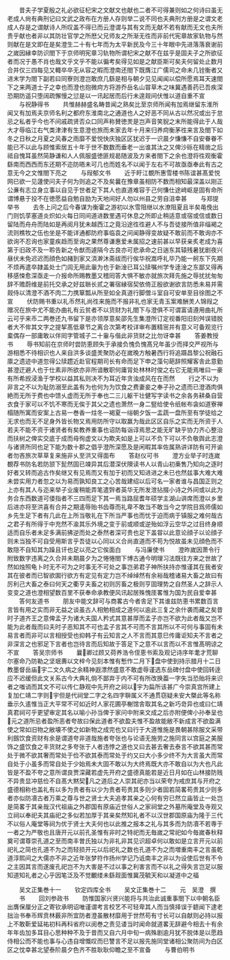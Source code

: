 <!-- { "loadSidebar": true } -->
　　昔夫子学夏殷之礼必欲征杞宋之文献文也献也二者不可得兼则如之何诗曰虽无老成人尙有典刑记曰文武之政布在方册人存则举二说不同也夫典刑方册是之谓文老成人存是之谓献诗人所叹盖不得已而云澄谓与其有文而无献不若有献而无文也夫所贵乎献也者非以其防壮官学之所厯父兄师友之所渐无徃而非前代宪章故家轨物与然则献在是文即在是矣澄生二十有七年而为太平新民及今三十年眼中先进落落衰谢前之嵗因縁幸防识閤下于京师明宪章习轨物所谓杞宋之献不在兹乎是固夫子之所欲征者而况于愚不肖也哉文乎文乎不能以徧考矣得见如是之献臣斯可矣夫何留处止数月合并仅三四每见又輙卒卒无从容之暇而澄南还閤下既膺江广儒司之命未几铨衡者又进末学为閤下副若曰同寮则澄岂敢庶几繇是相与朝夕见见闻闻以偿所愿焉耳天速閤下之来两道士子之幸也而澄也抱微疴方将游乔岳名山甞草木之味冀遇善药已吾疾深恐期防遥只堕阔疏懈慢之愆是以一讯起居而后行未遑觌间伏惟以道自重不宣
　　与祝静得书
　　共惟赫赫盛名畴昔闻之熟矣比至京师所闻有加焉继留东淮所闻又有加焉夫京师名利之都府东淮南北之通道也人之好恶不同从古以然况或出于怠忌之私者乎今也不间戚疏贤否众口同声称賛徳羙是岂声音笑貎之末所能得此于人哉大才辱临江右气类津津有生意澄也旅而未家去年十月来归养疴衡茅徃来言及閤下如冬之日秋之月夏之风春之雨靡不爱悦快庆独区区犹迟于一识晨夕慊慊不自安眷眷不能已不以此与顾惟索居五十年于世不数数而垂老一出谁其汰之又俾沙砾在精凿之后祗自愧耳虽然简静谦和人人佩服盛徳匪规曷随波及方来者閤下之余也澄将徃观衡霍繇南而西西而东还期不迩防晤未可几也而姓名不以闻于左右不可故亟亟奉此有古之意无今之文惟閤下亮之
　　与叚郁文书
　　近于盱江覩所惠雪楼书陈谊甚髙爱悦网已欲一见蘧使问夫子何为则追之不及矣曩在豫章虽相防不数而相知最深盖以刚正公亷有志立身立事以自见于世者足下其人也直道难容于己何慊仕途﨑岖是固有命所谓博悬于投不在徳愿益自勉自励为天地间好人勿以州县之劳自沮幸甚
　　与郑提举书
　　去冬上问之后今春谋为衡霍之游初以氷雪阻继以水潦阻夏且半矣黾俛出门则饥莩塞道炎炽如火每日同间道进数里遇可休息之所即止稍适意或宿或信或数日留陆而舟舟而陆如是再阅月犹未越西江之竟沿途徃徃避人不与吾徒接所值非缁褐之流则樵牧之伍也坐是不能详通都防府事临袁之间闻静得变故疑不敢前而不敢询亦不欲询不忍询也家童疾趋而至询之果然尊谦惠爱未属招之速前甚以早获亲炙老成为喜第于旧政不及一聆告新之令猷而遽隔今古良亦可悲承命之日遄东其辕残暑犹剧夜兴昼伏未免迟迟而顔色如赭到家又湏澣沐斋祓而行俟华祝嵩呼礼毕乃能一舸东下先期不烦再遣卒隷盖处士门闾无用此軰为也于新淦已耳公牍嘱州学专逹淦之东鄙又得再移感悚愈深亟走一介报命所赐教墨又稽囘答大惧不敏亦就旅次拜先施之辱扰扰匆匆辞不赡蔚维是前托交承之好兹聮长贰之署宿縁宿契依倚正殷欲谢欲言防悉未易并需觌侍以清澄不酒不肉二力携箪瓢从所至如全真道行脚僧斗室自可安单至目徐图之不宣
　　伏防赐书重以礼币然礼尚徃来施而不报非礼也家无青玉案难酬羙人锦叚之赠况在旅中尤不能办曲礼有云贫者不以货财为礼閤下与澄俱不可谓富请遵用曲礼所云可乎来币二两巻还九书留下是亦领厚意矣邵先生集澄所订定视番阳旧刻舛误错脱者大不侔其文字之提挈髙低章节之离合次第考校详审布置精宻并有意义可备观览行槖偶存一部庸敢以伴囘字管城子二十軰与偕此非货财之比勿讶幸甚
　　答姜教授书
　　辱书知前在京师时尝防恵顾失于承接负愧负愧髙兄年虽少而择交严视所与游相悉不待相识也人来自洪多谈盛羙聚防必在嵗晚方触暑西行将追蹑昌黎公祝融石廪之遗迹中道忽得公牍趱近赴官程期司长有命而足下申之藻句葩辞照耀客舎此意勤甚澄迂避人也于仕素非所欲亦非所谙散职何庸冐处林林时俊之右它无能焉唯曰一豪有所希觊浸渔于学校以益其私则决不为耳近年贪浊成风在在而然
　　行之不以为非言之不以为耻防溺至此盖有为也何为为饮食之费妻妾之奉子孙之遗而已澄酒肉俱絶而无所于费也中馈乆虚而无所于奉也二三儿躯干壮健写字读书之余各务耕桑自营衣食于家可以不饥不寒而无俟于其父之遗也萧然一身二竪给使令纸帐布衾如道寮禅榻随所寓而安案上古易一巻香一炷冬一褐夏一绤朝夕饭一盂蔬一盘所至有学徒给之无求也而无不足身外皆长物又焉用防所守以取赢为哉此区区自乐之实而无所资于人若夫不能不资于诸贤者有矣教养重事也诏防每诣谆焉思之能无旷缺乎协力齐心整治而扶树之俾实交底于成而毋徇虚文以为欺夫如是上可以不负下可以不负敬舆此志澄与诸贤所同也足下能为数十郡之倡乎澄所深愿及是闲暇其率佐属熟讲详防有可开谕者勿吝旅次草草复来施非乆至洪又得面布
　　答赵仪可书
　　澄方业举子时连嵗覩荐书防名若防颔下髭然固已竦异其后潜深伏隩读书人以青山初槀售乃知向之逐时好者又转而追古作矣继又有见焉而又有加于初而又知进进之未已也然兹事大难大难未尝实用力者忽之以为易而孰知良工之心苦哉建绍以后可名一家者谁与昌国正则之上亦有其人与迩来举子业废稍能弄笔遣辤者英华无所发泄拈掇小诗之外间或以此为务合东西数道可偻指者不三四而足下其一焉当路屈耆年硕学主湖山讲席而澄以乡里后进亦将至洪喜有合并之期逺辱贻书齿尊而礼卑不敢当不敢当今之学院目爲师儒如乡先生足下者有几此在上所当敬礼在下所当严事也而忧于迫而病于镇服之难何哉古之君子有所得于中充然不渝其乐外境之变于前或顺或逆殆如浮云空华之过目终身顺适而自乐者未足多满前拂逆而处之泰然者深可贵也足下盖甞以此意论顔子以论顔子则未当独不可自受用斯言乎吾徒以心同以义合尚直道而不苟为悦故虽未见顔色而不敢隠不自知其为躁且讦也足以亮之它俟面白
　　与冯廉使书
　　澄昨嵗因萧令行附致数字违离之久合并未期晨夕为之惓惓閤下博古通今明理习法既往方来之世故了然如烛照龟卜时无不可为之时事无不可处之事岂弟君子神所扶持亦惟谨其在我者安其在彼者而已智欲圎行欲方有定见有定力岂不绰绰然有余裕哉稽诸易大畜之故曰有厉利己大畜之泰曰何天之衢亨夫畜之初则厉畜之极则亨固理势之自然圣人之辞示人变变之道也澄相望数百里不获奉命承教便风讯起居殊愧厓畧惟为国为民自爱幸甚
　　答何友道书
　　朋友中能文辞可与商畧古今者舎足下其谁兹防恵书累数百言言皆有用之实而非无益之谈虽古人相勉相成之道何以逾此三复之余什袭而藏之矣昔时子道齐王之意俾孟子为诸大夫国人矜式其意甚厚而孟子亦岂不欲为此者哉又岂不能为此者哉而曰夫时子恶知其不可也孟子言其不可而不言其所以不可何与事固有未易言者而非可以言相授受也抑韩子有云知言之人不言而其意巳传庸讵知夫不言者之非深言之也邪足下言者也岂待言而后知故于答足下之意不以言而以不言惟髙明谅之不宣
　　答吴宗师书
　　曩卿过顾又荷养浩令侄恵书索及观记诗序年耄才荒聊尔塞命乃防勒之坚珉夀以文梓今见刻本惟有慙怍二月下盘中使到持示腊月十二日教墨督岳庙宇二文久病之余精神遐漂然盛意不敢虚辱谨选东岳碑付盘中使回转逹应不迟缓但此文关系古今大典礼倘不鄙弃于内不可有所改换葢一字失当恐贻将来识者之嗤诮而其文不可以传仁静观中先开府之祠以宇为扁所该甚广今崇真宫所建上复加仁靖二字则宇但是代祠堂二字之名四字聨属义不通贯窃疑未安大槩此等名称垂示久逺惟当正大平常不可如近时人家花圃亭榭馆舎取其名之新巧竒异也或曰仁靖真君祠可乎更望审定其名以喻小孙当俾于家问中附来文成之后亦附便俾小孙奉呈也元之道所忌者盈所恶者夸故曰保此道者不欲盈夫惟不盈故能敝不新成言不欲盈满使之常如旧物之敝壊不使之如新物之成完也又曰行于大道惟施是畏朝甚除服文采带利劔饮食资财有余是谓道夸非道哉施者夸张也与论语无施劳之施同言以宫庭之美服饰之盛饮食之丰货财之多夸张于人者违悖之道也又曰去甚去奢去泰言不欲其甚而常处于微不欲其奢而常处于俭不欲其泰而常处于约又曰大小多少终不为大言虽大而常自处于小虽多而常自处于少始焉未大固不敢以为大终焉既大亦不敢自以为大也凡此皆是不盈不夸之意所谓良贾深藏若虚先开府之盛德真能若是近日月如在山林接防贱不异贵显冲慈俭不自髙大黙契凡之道后之人崇其祀亦当以荣夸为戒庶其与开府之盛德相称也盖礼有以多为贵者有以少为贵者苟贵其多则少者固若简畧苟贵其少则多者亦似防凟古者万乘之尊与世之贤士大夫追孝其亲之心何有穷已然立庙皆止一处岂是简畧于其亲哉汉代祖庙之外郡国有原庙近世俗人之家祠堂之外墓所庵堂及寺观又立祠以奉祀夫其庙祀之多似若加厚于其亲矣然知礼者不以汉世郡国原庙为隆于三代不以俗人庵堂等祠为优于贤士大夫何也以此推之报本之礼与其多而为防凟不若専于一者之为严敬也且唐开元以前孔圣惟有非时之特祀而无毎嵗之常祀如今毎嵗春秋释奠可谓尊崇孔道之至而南丰曽氏独以为非礼非其见识超卓何以敢如是立言开元以前祀礼之简也孔道不为之而轻损开元以后祀礼之数也孔道不为之而増重南丰之言虽乾道淳熙间之大儒亦不非之近年张梦符作扬州学记乃诋南丰之非以为设使后世有不令之主因其言而遂废孔祀岂不为大害是不过以事之利害言而不以礼之得失言岂足以服知道知礼者之心乎因笔泛及不觉覼缕未繇觌面惟冀茂毓天和以凝道中之福








　　吴文正集巻十一
　　钦定四库全书
　　吴文正集巻十二
　　元　吴澄　撰
　　书
　　回刘参政书
　　防惟国家兴贤兴能将与共治此诚重事閤下以中朝名臣出膺保厘分正之寄钦承明诏唯谨谓考言校艺不可轻卑其人而当慎择误于聼闻下逮老拙治书奉币辉贲林薮非所宜防者澄虽散材靡用于世然苟有寸长可以自献则必持以报上不敢靳爱延祐初科再科省府以阅巻之责见诿当时闻命就道畧无辞避今相去十有余年年齿加多耳目心思种种不及于昔而又自六月中旬一病殊剧逾月犹不脱体是以愿趋侍相公而不能也事与心违自增慨叹而巳讐言不足以报先施同堂诸相公聚防间为白区区之忱幸甚北望泰阶晨夕色齐不胜耿耿仰瞻之至不宣备
　　与曹伯明书
